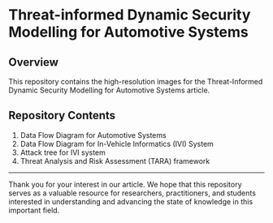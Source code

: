 # Threat-informed Dynamic Security Modelling for Automotive Systems

## Overview

This repository contains the high-resolution images for the Threat-Informed Dynamic Security Modelling for Automotive Systems article.

## Repository Contents

1. Data Flow Diagram for Automotive Systems
2. Data Flow Diagram for In-Vehicle Informatics (IVI) System
3. Attack tree for IVI system
4. Threat Analysis and Risk Assessment (TARA) framework

---

Thank you for your interest in our article. We hope that this repository serves as a valuable resource for researchers, practitioners, and students interested in understanding and advancing the state of knowledge in this important field.
